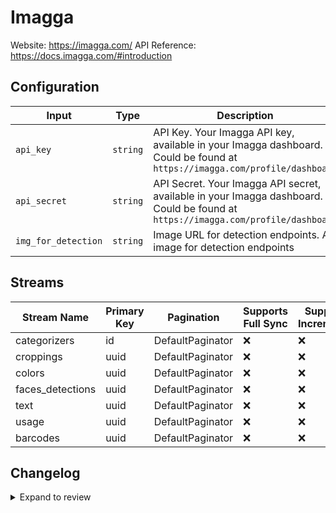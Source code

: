 # Imagga
Website: https://imagga.com/
API Reference: https://docs.imagga.com/#introduction

## Configuration

| Input | Type | Description | Default Value |
|-------|------|-------------|---------------|
| `api_key` | `string` | API Key. Your Imagga API key, available in your Imagga dashboard. Could be found at `https://imagga.com/profile/dashboard` |  |
| `api_secret` | `string` | API Secret. Your Imagga API secret, available in your Imagga dashboard. Could be found at `https://imagga.com/profile/dashboard` |  |
| `img_for_detection` | `string` | Image URL for detection endpoints. An image for detection endpoints | https://imagga.com/static/images/categorization/child-476506_640.jpg |

## Streams
| Stream Name | Primary Key | Pagination | Supports Full Sync | Supports Incremental |
|-------------|-------------|------------|---------------------|----------------------|
| categorizers | id | DefaultPaginator | ❌ |  ❌  |
| croppings | uuid | DefaultPaginator | ❌ |  ❌  |
| colors | uuid | DefaultPaginator | ❌ |  ❌  |
| faces_detections | uuid | DefaultPaginator | ❌ |  ❌  |
| text | uuid | DefaultPaginator | ❌ |  ❌  |
| usage | uuid | DefaultPaginator | ❌ |  ❌  |
| barcodes | uuid | DefaultPaginator | ❌ |  ❌  |

## Changelog

<details>
  <summary>Expand to review</summary>

| Version          | Date              | Pull Request | Subject        |
|------------------|-------------------|--------------|----------------|
| 0.0.14 | 2025-07-26 | [63879](https://github.com/airbytehq/airbyte/pull/63879) | Update dependencies |
| 0.0.13 | 2025-07-19 | [63527](https://github.com/airbytehq/airbyte/pull/63527) | Update dependencies |
| 0.0.12 | 2025-07-12 | [63151](https://github.com/airbytehq/airbyte/pull/63151) | Update dependencies |
| 0.0.11 | 2025-07-05 | [62585](https://github.com/airbytehq/airbyte/pull/62585) | Update dependencies |
| 0.0.10 | 2025-06-28 | [62171](https://github.com/airbytehq/airbyte/pull/62171) | Update dependencies |
| 0.0.9 | 2025-06-21 | [61864](https://github.com/airbytehq/airbyte/pull/61864) | Update dependencies |
| 0.0.8 | 2025-06-14 | [61094](https://github.com/airbytehq/airbyte/pull/61094) | Update dependencies |
| 0.0.7 | 2025-05-24 | [60667](https://github.com/airbytehq/airbyte/pull/60667) | Update dependencies |
| 0.0.6 | 2025-05-10 | [59848](https://github.com/airbytehq/airbyte/pull/59848) | Update dependencies |
| 0.0.5 | 2025-05-03 | [59293](https://github.com/airbytehq/airbyte/pull/59293) | Update dependencies |
| 0.0.4 | 2025-04-26 | [58809](https://github.com/airbytehq/airbyte/pull/58809) | Update dependencies |
| 0.0.3 | 2025-04-19 | [58222](https://github.com/airbytehq/airbyte/pull/58222) | Update dependencies |
| 0.0.2 | 2025-04-12 | [57722](https://github.com/airbytehq/airbyte/pull/57722) | Update dependencies |
| 0.0.1 | 2025-04-05 | | Initial release by [@btkcodedev](https://github.com/btkcodedev) via Connector Builder |

</details>
